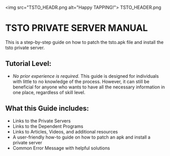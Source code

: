 <img src="TSTO_HEADR.png alt="Happy TAPPING!"> <img>TSTO_HEADER.png</img> 
# TSTO PRIVATE SERVER MANUAL
This is a step-by-step guide on how to patch the tsto.apk file and install the tsto private server.

## Tutorial Level:
   * <i>No prior experience is required.</i> This guide is designed for individuals with little to no knowledge of the process. 
However, it can still be beneficial for anyone who wants to have all the necessary information in one place, regardless of skill level.

## What this Guide includes:
   * Links to the Private Servers
   * Links to the Dependent Programs
   * Links to Articles, Videos, and additional resources
   * A user-friendly how-to guide on how to patch an apk and install a private server
   * Common Error Message with helpful solutions
